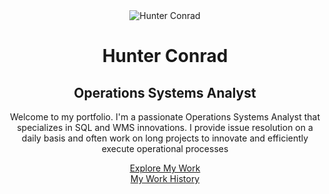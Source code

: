 <!DOCTYPE html>
<html lang="en">
<body>
    <header class="hero-section">
        <div class="container">
            <div class="hero-content">
                <img src="profile.jpg" alt="Hunter Conrad" class="profile-photo">
                <h1>Hunter Conrad</h1>
                <h2>Operations Systems Analyst</h2>
                <p>Welcome to my portfolio. I'm a passionate Operations Systems Analyst that specializes in SQL and WMS innovations. I provide issue resolution on a daily basis and often work on long projects to innovate and efficiently execute operational processes</p>
            </div> <a href="#projects" class="cta-button">Explore My Work</a> </div>
            </div> <a href="work-history" class="cta-button">My Work History</a> </div>
            </div>
        </div>
    </header>
</body>
</html>
